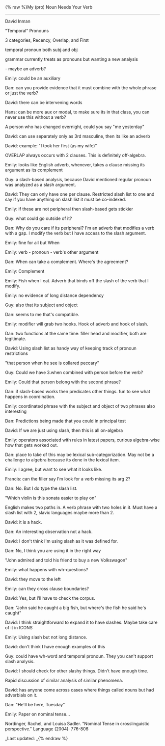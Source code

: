 {% raw %}My (pro) Noun Needs Your Verb

* * *

David Inman

"Temporal" Pronouns

3 categories, Recency, Overlap, and First

temporal pronoun both subj and obj

grammar currently treats as pronouns but wanting a new analysis

\- maybe an adverb?

Emily: could be an auxiliary

Dan: can you provide evidence that it must combine with the whole phrase
or just the verb?

David: there can be intervening words

Hans: can be more aux or modal, to make sure its in that class, you can
never use this without a verb?

A person who has changed overnight, could you say "me yesterday"

David: can use separately only as 3rd masculine, then its like an adverb

David: example: "I took her first (as my wife)"

OVERLAP always occurs with 2 clauses. This is definitely off-algebra.

Emily: looks like English adverb, whenever, takes a clause missing its
argument as its complement

Guy: a slash-based analysis, because David mentioned regular pronoun was
analyzed as a slash argument.

David: They can only have one per clause. Restricted slash list to one
and say if you have anything on slash list it must be co-indexed.

Emily: if these are not peripheral then slash-based gets stickier

Guy: what could go outside of it?

Dan: Why do you care if its peripheral? I'm an adverb that modifies a
verb with a gap. I modify the verb but I have access to the slash
argument.

Emily: fine for all but When

Emily: verb - pronoun - verb's other argument

Dan: When can take a complement. Where's the agreement?

Emily: Complement

Emily: Fish when I eat. Adverb that binds off the slash of the verb that
I modify.

Emily: no evidence of long distance dependency

Guy: also that its subject and object

Dan: seems to me that's compatible.

Emily: modifier will grab two hooks. Hook of adverb and hook of slash.

Dan: two functions at the same time: filler head and modifier, both are
legitimate.

David: Using slash list as handy way of keeping track of pronoun
restrictions

"that person when he see is collared peccary"

Guy: Could we have 3.when combined with person before the verb?

Emily: Could that person belong with the second phrase?

Dan: if slash-based works then predicates other things. fun to see what
happens in coordination.

Emily: coordinated phrase with the subject and object of two phrases
also interesting

Dan: Predictions being made that you could in principal test

David: If we are just using slash, then this is all on-algebra

Emily: operators associated with rules in latest papers, curious
algebra-wise how that gets worked out.

Dan: place to take of this may be lexical sub-categorization. May not be
a challenge to algebra because its done in the lexical item.

Emily: I agree, but want to see what it looks like.

Francis: can the filler say I'm look for a verb missing its arg 2?

Dan: No. But I do type the slash list.

"Which violin is this sonata easier to play on"

English makes two paths in. A verb phrase with two holes in it. Must
have a slash list with 2, slavic languages maybe more than 2.

David: it is a hack.

Dan: An interesting observation not a hack.

David: I don't think I'm using slash as it was defined for.

Dan: No, I think you are using it in the right way

"John admired and told his friend to buy a new Volkswagon"

Emily: what happens with wh-questions?

David: they move to the left

Emily: can they cross clause boundaries?

David: Yes, but I'll have to check the corpus.

Dan: "John said he caught a big fish, but where's the fish he said he's
caught"

David: I think straightforward to expand it to have slashes. Maybe take
care of it in ICONS

Emily: Using slash but not long distance.

David: don't think I have enough examples of this

Guy: could have wh-word and temporal pronoun. They you can't support
slash analysis.

David: I should check for other slashy things. Didn't have enough time.

Rapid discussion of similar analysis of similar phenomena.

David: has anyone come across cases where things called nouns but had
adverbials on it.

Dan: "He'll be here, Tuesday"

Emily: Paper on nominal tense...

Nordinger, Rachel, and Louisa Sadler. "Nominal Tense in crosslinguistic
perspective." Language (2004): 776-806

_Last updated: _{% endraw %}
